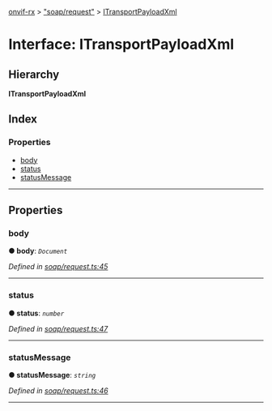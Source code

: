 [onvif-rx](../README.md) > ["soap/request"](../modules/_soap_request_.md) > [ITransportPayloadXml](../interfaces/_soap_request_.itransportpayloadxml.md)

# Interface: ITransportPayloadXml

## Hierarchy

**ITransportPayloadXml**

## Index

### Properties

* [body](_soap_request_.itransportpayloadxml.md#body)
* [status](_soap_request_.itransportpayloadxml.md#status)
* [statusMessage](_soap_request_.itransportpayloadxml.md#statusmessage)

---

## Properties

<a id="body"></a>

###  body

**● body**: *`Document`*

*Defined in [soap/request.ts:45](https://github.com/patrickmichalina/onvif-rx/blob/d62cee9/src/soap/request.ts#L45)*

___
<a id="status"></a>

###  status

**● status**: *`number`*

*Defined in [soap/request.ts:47](https://github.com/patrickmichalina/onvif-rx/blob/d62cee9/src/soap/request.ts#L47)*

___
<a id="statusmessage"></a>

###  statusMessage

**● statusMessage**: *`string`*

*Defined in [soap/request.ts:46](https://github.com/patrickmichalina/onvif-rx/blob/d62cee9/src/soap/request.ts#L46)*

___

